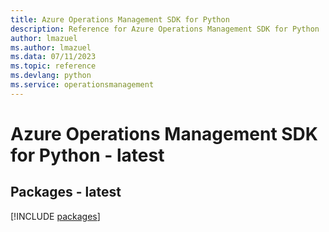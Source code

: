 ```yaml
---
title: Azure Operations Management SDK for Python
description: Reference for Azure Operations Management SDK for Python
author: lmazuel
ms.author: lmazuel
ms.data: 07/11/2023
ms.topic: reference
ms.devlang: python
ms.service: operationsmanagement
---
```

# Azure Operations Management SDK for Python - latest
## Packages - latest
[!INCLUDE [packages](operations-management-index.md)]